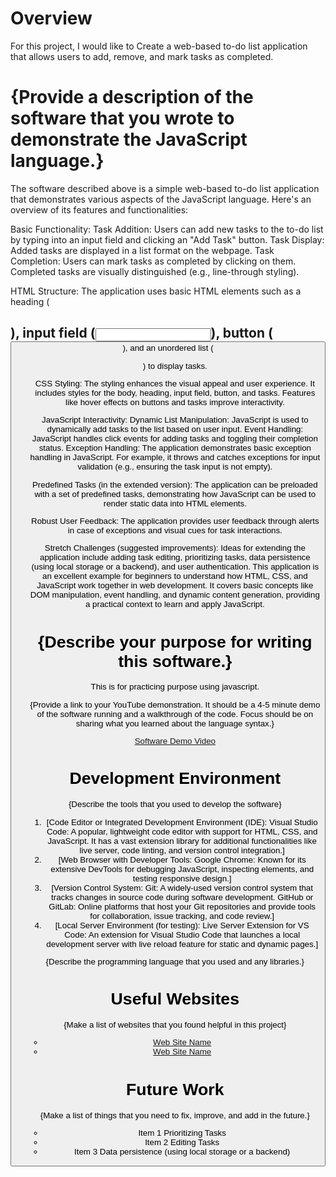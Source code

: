 # Overview

For this project, I would like to Create a web-based to-do list application that allows users to add, remove, and mark tasks as completed.

# {Provide a description of the software that you wrote to demonstrate the JavaScript language.}

The software described above is a simple web-based to-do list application that demonstrates various aspects of the JavaScript language. Here's an overview of its features and functionalities:

Basic Functionality:
Task Addition: Users can add new tasks to the to-do list by typing into an input field and clicking an "Add Task" button.
Task Display: Added tasks are displayed in a list format on the webpage.
Task Completion: Users can mark tasks as completed by clicking on them. Completed tasks are visually distinguished (e.g., line-through styling).

HTML Structure:
The application uses basic HTML elements such as a heading (<h2>), input field (<input>), button (<button>), and an unordered list (<ul>) to display tasks.

CSS Styling:
The styling enhances the visual appeal and user experience. It includes styles for the body, heading, input field, button, and tasks. Features like hover effects on buttons and tasks improve interactivity.

JavaScript Interactivity:
Dynamic List Manipulation: JavaScript is used to dynamically add tasks to the list based on user input.
Event Handling: JavaScript handles click events for adding tasks and toggling their completion status.
Exception Handling: The application demonstrates basic exception handling in JavaScript. For example, it throws and catches exceptions for input validation (e.g., ensuring the task input is not empty).

Predefined Tasks (in the extended version):
The application can be preloaded with a set of predefined tasks, demonstrating how JavaScript can be used to render static data into HTML elements.

Robust User Feedback:
The application provides user feedback through alerts in case of exceptions and visual cues for task interactions.

Stretch Challenges (suggested improvements):
Ideas for extending the application include adding task editing, prioritizing tasks, data persistence (using local storage or a backend), and user authentication.
This application is an excellent example for beginners to understand how HTML, CSS, and JavaScript work together in web development. It covers basic concepts like DOM manipulation, event handling, and dynamic content generation, providing a practical context to learn and apply JavaScript.

# {Describe your purpose for writing this software.}

This is for practicing purpose using javascript.

{Provide a link to your YouTube demonstration. It should be a 4-5 minute demo of the software running and a walkthrough of the code. Focus should be on sharing what you learned about the language syntax.}

[Software Demo Video](https://youtu.be/f3Rj5vnbUh4)

# Development Environment

{Describe the tools that you used to develop the software}

1. [Code Editor or Integrated Development Environment (IDE):
Visual Studio Code: A popular, lightweight code editor with support for HTML, CSS, and JavaScript. It has a vast extension library for additional functionalities like live server, code linting, and version control integration.]
2. [Web Browser with Developer Tools:
Google Chrome: Known for its extensive DevTools for debugging JavaScript, inspecting elements, and testing responsive design.]
3. [Version Control System:
Git: A widely-used version control system that tracks changes in source code during software development.
GitHub or GitLab: Online platforms that host your Git repositories and provide tools for collaboration, issue tracking, and code review.]
4. [Local Server Environment (for testing):
Live Server Extension for VS Code: An extension for Visual Studio Code that launches a local development server with live reload feature for static and dynamic pages.]

{Describe the programming language that you used and any libraries.}

# Useful Websites

{Make a list of websites that you found helpful in this project}

- [Web Site Name](http://url.link.goes.here)
- [Web Site Name](http://url.link.goes.here)

# Future Work

{Make a list of things that you need to fix, improve, and add in the future.}

- Item 1
Prioritizing Tasks
- Item 2
Editing Tasks
- Item 3
Data persistence (using local storage or a backend)

